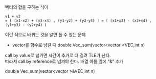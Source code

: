 벡터의 합을 구하는 식이
```
v1 + v2
= ( (x1-x2) + (x3-x4) , (y1-y2) + (y3-y4) ) = ( (x1+x3) - (x2+x4) , (y1+y3) - (y2+y4) )
```
이런 식으로 바뀌는 것을 알면 풀 수 있는 문제

+ vector를 함수로 넘길 때
double Vec_sum(vector<vector<int> >VEC,int n)

call by value로 넘기면 시간이 추가로 더 걸려 TLE가 난다.   
따라서 call by reference로 넘겨야 한다. 배열 이름 앞에 "&" 추가

double Vec_sum(vector<vector<int> >&VEC,int n)
